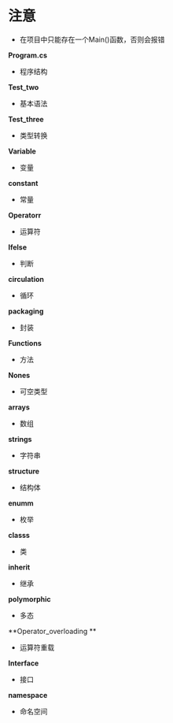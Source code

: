 # 注意
- 在项目中只能存在一个Main()函数，否则会报错

**Program.cs**
- 程序结构

**Test_two**
- 基本语法

**Test_three**
- 类型转换

**Variable**
- 变量

**constant**
- 常量

**Operatorr**
- 运算符

**Ifelse**
- 判断

**circulation**
- 循环

**packaging**
- 封装

**Functions**
- 方法

**Nones**
- 可空类型

**arrays**
- 数组

**strings**
- 字符串

**structure**
- 结构体

**enumm**
- 枚举

**classs**
- 类

**inherit**
- 继承

**polymorphic**
- 多态

**Operator_overloading  **
- 运算符重载

**Interface**
- 接口

**namespace**
- 命名空间